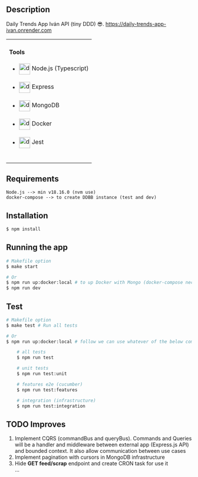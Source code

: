 ## Description

Daily Trends App Iván API (tiny DDD) 😎.
https://daily-trends-app-ivan.onrender.com

<table>
  <tr>
    <td valign="center">
      <h4>Tools</h4>
      <ul list-style-type="none">
        <li>
          <img align="center" src="https://seeklogo.com/images/N/nodejs-logo-FBE122E377-seeklogo.com.png" alt="drawing" width="30"/> Node.js (Typescript)
        </li>
        <br/>
        <li>
          <img align="center" src="https://img.icons8.com/ios7/600/000000/express-js.png" alt="drawing" width="30"/> Express
        </li>
        <br/>
        <li>
          <img align="center" src="https://www.svgviewer.dev/static-svgs/34566/mongodb.svg" alt="drawing" width="30"/> MongoDB
        </li>
        <br/>
        <li>
          <img align="center" src="https://cdn-icons-png.flaticon.com/512/919/919853.png" alt="drawing" width="30"/> Docker
        </li>
        <br/>
        <li>
          <img align="center" src="https://iconape.com/wp-content/png_logo_vector/jest-logo.png" alt="drawing" width="30"/> Jest
        </li>
        <br/>
      </ul>
    </td>
  </tr>
</table>

## Requirements

```
Node.js --> min v18.16.0 (nvm use)
docker-compose --> to create DDBB instance (test and dev)
```

## Installation

```bash
$ npm install
```

## Running the app

```bash
# Makefile option
$ make start

# Or
$ npm run up:docker:local # to up Docker with Mongo (docker-compose necessary)
$ npm run dev
```

## Test

```bash
# Makefile option
$ make test # Run all tests

# Or
$ npm run up:docker:local # follow we can use whatever of the below commands

    # all tests
    $ npm run test

    # unit tests
    $ npm run test:unit

    # features e2e (cucumber)
    $ npm run test:features

    # integration (infrastructure)
    $ npm run test:integration
```

## TODO Improves

<ol>
  <li>Implement CQRS (commandBus and queryBus). Commands and Queries will be a handler and middleware between external app (Express.js API) and bounded context. It also allow communication between use cases</li>
  <li>Implement pagination with cursors in MongoDB infrastructure</li>
  <li>Hide <b>GET feed/scrap</b> endpoint and create CRON task for use it</li>
  ...
</ol>
